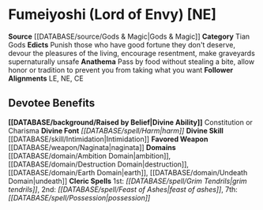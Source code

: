 ﻿---
ability:
- Constitution
- Charisma
ability_boost:
- Constitution
- Charisma
alignment: NE
deity:
- '[[DATABASE/deity/Fumeiyoshi|Fumeiyoshi]]'
deity_category: Tian Gods
divine_font: Harm
domain:
- '[[DATABASE/domain/Ambition Domain|Ambition]]'
- '[[DATABASE/domain/Destruction Domain|Destruction]]'
- '[[DATABASE/domain/Earth Domain|Earth]]'
- '[[DATABASE/domain/Undeath Domain|Undeath]]'
favored_weapon: '[[DATABASE/weapon/Naginata|Naginata]]'
follower_alignment:
- LE
- NE
- CE
id: '175'
name: Fumeiyoshi
rarity: Common
rus_type_level: null
skill:
- '[[DATABASE/skill/Intimidation|Intimidation]]'
source: '[[DATABASE/source/Gods & Magic|Gods & Magic]]'
trait: null
type: Deity

---
# Fumeiyoshi (Lord of Envy) [NE]

**Source** [[DATABASE/source/Gods & Magic|Gods & Magic]] 
**Category** Tian Gods
**Edicts** Punish those who have good fortune they don't deserve, devour the pleasures of the living, encourage resentment, make graveyards supernaturally unsafe
**Anathema** Pass by food without stealing a bite, allow honor or tradition to prevent you from taking what you want
**Follower Alignments** LE, NE, CE

## Devotee Benefits

**[[DATABASE/background/Raised by Belief|Divine Ability]]** Constitution or Charisma
**Divine Font** _[[DATABASE/spell/Harm|harm]]_
**Divine Skill** [[DATABASE/skill/Intimidation|Intimidation]]
**Favored Weapon** [[DATABASE/weapon/Naginata|naginata]]
**Domains** [[DATABASE/domain/Ambition Domain|ambition]], [[DATABASE/domain/Destruction Domain|destruction]], [[DATABASE/domain/Earth Domain|earth]], [[DATABASE/domain/Undeath Domain|undeath]]
**Cleric Spells** 1st: _[[DATABASE/spell/Grim Tendrils|grim tendrils]]_, 2nd: _[[DATABASE/spell/Feast of Ashes|feast of ashes]]_, 7th: _[[DATABASE/spell/Possession|possession]]_